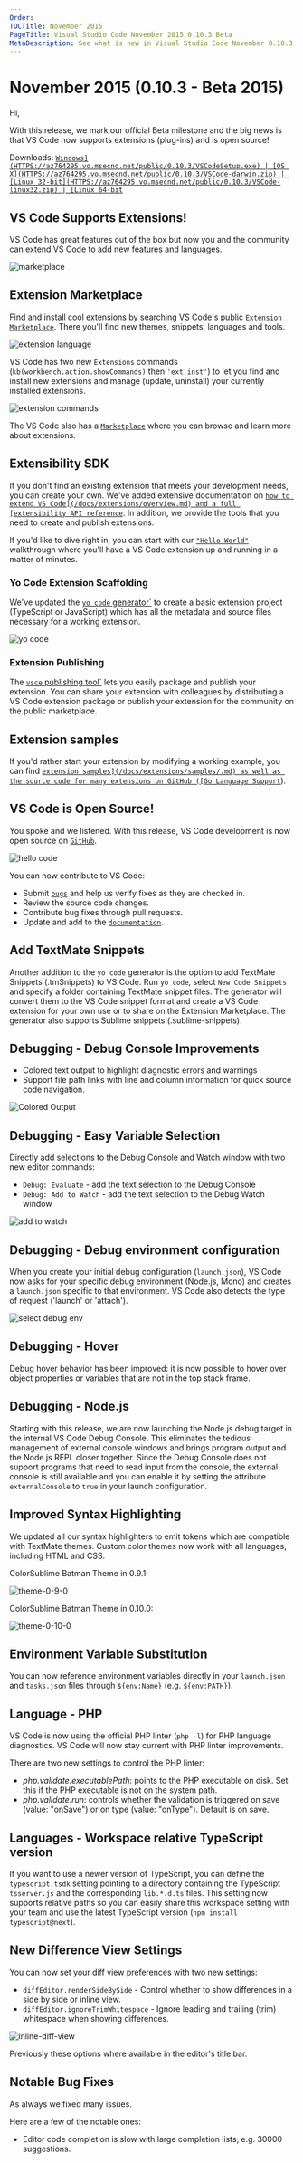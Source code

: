 ```yaml
---
Order:
TOCTitle: November 2015
PageTitle: Visual Studio Code November 2015 0.10.3 Beta
MetaDescription: See what is new in Visual Studio Code November 0.10.3
---
```

# November 2015 (0.10.3 - Beta 2015)

Hi,

With this release, we mark our official Beta milestone and the big news is that VS Code now supports extensions (plug-ins) and is open source!

Downloads: [`Windows](HTTPS://az764295.vo.msecnd.net/public/0.10.3/VSCodeSetup.exe) | [OS X](HTTPS://az764295.vo.msecnd.net/public/0.10.3/VSCode-darwin.zip) | [Linux 32-bit](HTTPS://az764295.vo.msecnd.net/public/0.10.3/VSCode-linux32.zip) | [Linux 64-bit`](HTTPS://az764295.vo.msecnd.net/public/0.10.3/VSCode-linux64.zip)

## VS Code Supports Extensions!

VS Code has great features out of the box but now you and the community can extend VS Code to add new features and languages.

![`marketplace`](images/0_10_0/marketplace.png)

## Extension Marketplace

Find and install cool extensions by searching VS Code's public [`Extension Marketplace`](/docs/editor/extension-marketplace.md).  There you'll find new themes, snippets, languages and tools.

![`extension language`](images/0_10_0/extension-language.png)

VS Code has two new `Extensions` commands (`kb(workbench.action.showCommands)` then `'ext inst'`) to let you find and install new extensions and manage (update, uninstall) your currently installed extensions.

![`extension commands`](images/0_10_0/extension-commands.png)

The VS Code also has a [`Marketplace`](HTTPS://marketplace.visualstudio.com/VSCode) where you can browse and learn more about extensions.

## Extensibility SDK

If you don't find an existing extension that meets your development needs, you can create your own.  We've added extensive documentation on [`how to extend VS Code](/docs/extensions/overview.md) and a full [extensibility API reference`](/docs/extensionAPI/overview.md).  In addition, we provide the tools that you need to create and publish extensions.

If you'd like to dive right in, you can start with our [`"Hello World"`](/docs/extensions/example-hello-world.md) walkthrough where you'll have a VS Code extension up and running in a matter of minutes.

### Yo Code Extension Scaffolding

We've updated the [`yo code` generator`](/docs/extensions/yocode.md) to create a basic extension project (TypeScript or JavaScript) which has all the metadata and source files necessary for a working extension.

![`yo code`](images/0_10_0/yo-code.png)

### Extension Publishing

The [`vsce` publishing tool`](/docs/extensions/publish-extension.md) lets you easily package and publish your extension.  You can share your extension with colleagues by distributing a VS Code extension package or publish your extension for the community on the public marketplace.

## Extension samples

If you'd rather start your extension by modifying a working example, you can find [`extension samples](/docs/extensions/samples/.md) as well as the source code for many extensions on GitHub ([Go Language Support`](HTTPS://github.com/golang/vscode-go)).

## VS Code is Open Source!

You spoke and we listened.  With this release, VS Code development is now open source on [`GitHub`](HTTPS://github.com/microsoft/vscode).

![`hello code`](images/0_10_0/hello-code.png)

You can now contribute to VS Code:
* Submit [`bugs`](HTTPS://github.com/microsoft/vscode/issues) and help us verify fixes as they are checked in.
* Review the source code changes.
* Contribute bug fixes through pull requests.
* Update and add to the [`documentation`](HTTPS://github.com/microsoft/vscode-docs).

## Add TextMate Snippets

Another addition to the `yo code` generator is the option to add TextMate Snippets (.tmSnippets) to VS Code. Run `yo code`, select `New Code Snippets` and specify a folder containing TextMate snippet files. The generator will convert them to the VS Code snippet format and create a VS Code extension for your own use or to share on the Extension Marketplace. The generator also supports Sublime snippets (.sublime-snippets).

## Debugging - Debug Console Improvements
* Colored text output to highlight diagnostic errors and warnings
* Support file path links with line and column information for quick source code navigation.

![`Colored Output`](images/0_10_0/colored-output.png)

## Debugging - Easy Variable Selection
Directly add selections to the Debug Console and Watch window with two new editor commands:
* `Debug: Evaluate` - add the text selection to the Debug Console
* `Debug: Add to Watch` - add the text selection to the Debug Watch window

![`add to watch`](images/0_10_0/add-to-watch.png)

## Debugging - Debug environment configuration
When you create your initial debug configuration (`launch.json`), VS Code now asks for your specific debug environment (Node.js, Mono) and creates a `launch.json` specific to that environment.  VS Code also detects the type of request ('launch' or 'attach').

![`select debug env`](images/0_10_0/select-debug-env.png)

## Debugging - Hover
Debug hover behavior has been improved: it is now possible to hover over object properties or variables that are not in the top stack frame.

## Debugging - Node.js
Starting with this release, we are now launching the Node.js debug target in the internal VS Code Debug Console. This eliminates the tedious management of external console windows and brings program output and the Node.js REPL closer together. Since the Debug Console does not support programs that need to read input from the console, the external console is still available and you can enable it by setting the attribute `externalConsole` to `true` in your launch configuration.

## Improved Syntax Highlighting
We updated all our syntax highlighters to emit tokens which are compatible with TextMate themes. Custom color themes now work with all languages, including HTML and CSS.

ColorSublime Batman Theme in 0.9.1:

![`theme-0-9-0`](images/0_10_0/theme-0-9-0.png)

ColorSublime Batman Theme in 0.10.0:

![`theme-0-10-0`](images/0_10_0/theme-0-10-0.png)

## Environment Variable Substitution
You can now reference environment variables directly in your `launch.json` and `tasks.json` files through `${env:Name}` (e.g. `${env:PATH}`).

## Language - PHP
VS Code is now using the official PHP linter (`php -l`) for PHP language diagnostics. VS Code will now stay current with PHP linter improvements.

There are two new settings to control the PHP linter:
* _php.validate.executablePath_: points to the PHP executable on disk. Set this if the PHP executable is not on the system path.
* _php.validate.run_: controls whether the validation is triggered on save (value: "onSave") or on type (value: "onType"). Default is on save.

## Languages - Workspace relative TypeScript version

If you want to use a newer version of TypeScript, you can define the `typescript.tsdk` setting pointing to a directory containing the TypeScript `tsserver.js` and the corresponding `lib.*.d.ts` files. This setting now supports relative paths so you can easily share this workspace setting with your team and use the latest TypeScript version (`npm install typescript@next`).

## New Difference View Settings
You can now set your diff view preferences with two new settings:
* `diffEditor.renderSideBySide` - Control whether to show differences in a side by side or inline view.
* `diffEditor.ignoreTrimWhitespace` - Ignore leading and trailing (trim) whitespace when showing differences.

![`inline-diff-view`](images/0_10_0/inline-diff-view.png)

Previously these options where available in the editor's title bar.

## Notable Bug Fixes

As always we fixed many issues.

Here are a few of the notable ones:

* Editor code completion is slow with large completion lists, e.g. 30000 suggestions.

